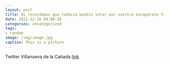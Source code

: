 ```yaml
---
layout: post
title: Os recordamos que todavía podéis votar por vuestro escaparate favorito, hasta las 23.59 horas de hoy, a través del número de Wha...
date: 2021-12-16 04:00:18
categories: uncategorized
tags:
- random
image: /img/image.jpg
caption: This is a picture
---
```

Twitter Villanueva de la Cañada [link](https://twitter.com/AytoVDLCanada/status/1471125944509284352)
